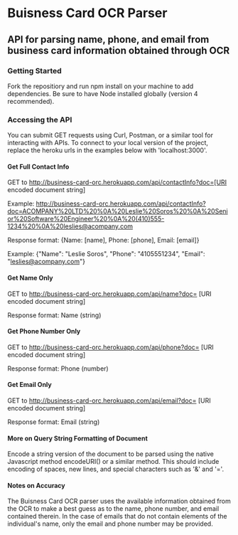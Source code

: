 # Buisness Card OCR Parser
## API for parsing name, phone, and email from business card information obtained through OCR


### Getting Started

Fork the repositiory and run npm install on your machine to add dependencies. Be sure to have Node installed globally (version 4 recommended).



### Accessing the API

You can submit GET requests using Curl, Postman, or a similar tool for interacting with APIs. To connect to your local version of the project, replace the heroku urls in the examples below with 'localhost:3000'.



#### Get Full Contact Info

GET to http://business-card-orc.herokuapp.com/api/contactInfo?doc=[URI encoded document string]

Example: http://business-card-orc.herokuapp.com/api/contactInfo?doc=ACOMPANY%20LTD%20%0A%20Leslie%20Soros%20%0A%20Senior%20Software%20Engineer%20%0A%20(410)555-1234%20%0A%20leslies@acompany.com

Response format: {Name: [name], Phone: [phone], Email: [email]}

Example: {"Name": "Leslie Soros", "Phone": "4105551234", "Email": "leslies@acompany.com"}



#### Get Name Only

GET to http://business-card-orc.herokuapp.com/api/name?doc= [URI encoded document string]

Response format: Name (string)



#### Get Phone Number Only

GET to http://business-card-orc.herokuapp.com/api/phone?doc= [URI encoded document string]

Response format: Phone (number)



#### Get Email Only

GET to http://business-card-orc.herokuapp.com/api/email?doc= [URI encoded document string]

Response format: Email (string)



#### More on Query String Formatting of Document

Encode a string version of the document to be parsed using the native Javascript method encodeURI() or a similar method. This should include encoding of spaces, new lines, and special characters such as '&' and '='.



#### Notes on Accuracy

The Buisness Card OCR parser uses the available information obtained from the OCR to make a best guess as to the name, phone number, and email contained therein. In the case of emails that do not contain elements of the individual's name, only the email and phone number may be provided. 

